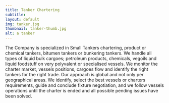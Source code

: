 ```yaml
---
title: Tanker Chartering
subtitle: 
layout: default
img: tanker.jpg
thumbnail: tanker-thumb.jpg
alt: a tanker
---
```

The Company is specialized in Small Tankers chartering, product or chemical tankers, bitumen tankers or bunkering tankers. We handle all types of liquid bulk cargoes; petroleum products, chemicals, vegoils and liquid foodstuff on very polyvalent or specialised vessels.
We monitor the charter market, vessels positions, cargoes flow and identify the right tankers for the right trade. Our approach is global and not only per geographical areas. We identify, select the best vessels or charters requirements, guide and conclude fixture negotiation, and we follow vessels operations until the charter is ended and all possible pending issues have been solved.